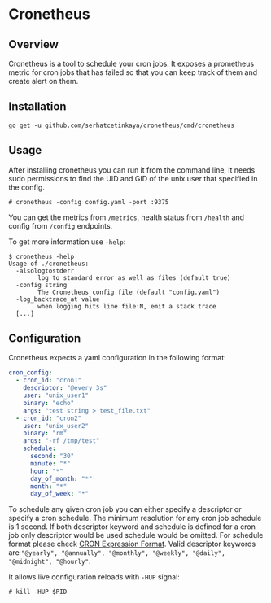 # Cronetheus

## Overview

Cronetheus is a tool to schedule your cron jobs. It exposes a prometheus metric for cron jobs that has failed so that you can keep track of them and create alert on them. 

## Installation

```
go get -u github.com/serhatcetinkaya/cronetheus/cmd/cronetheus
```

## Usage

After installing cronetheus you can run it from the command line, it needs sudo permissions to find the UID and GID of the unix user that specified in the config.

```
# cronetheus -config config.yaml -port :9375
```

You can get the metrics from `/metrics`, health status from `/health` and config from `/config` endpoints.

To get more information use `-help`:

```
$ cronetheus -help
Usage of ./cronetheus:
  -alsologtostderr
    	log to standard error as well as files (default true)
  -config string
    	The Cronetheus config file (default "config.yaml")
  -log_backtrace_at value
    	when logging hits line file:N, emit a stack trace
  [...]
```

## Configuration

Cronetheus expects a yaml configuration in the following format:

```yaml
cron_config:
  - cron_id: "cron1"
    descriptor: "@every 3s"
    user: "unix_user1"
    binary: "echo"
    args: "test string > test_file.txt"
  - cron_id: "cron2"
    user: "unix_user2"
    binary: "rm"
    args: "-rf /tmp/test"
    schedule:
      second: "30"
      minute: "*"
      hour: "*"
      day_of_month: "*"
      month: "*"
      day_of_week: "*"
```

To schedule any given cron job you can either specify a descriptor or specify a cron schedule. The minimum resolution for any cron job schedule is 1 second. If both descriptor keyword and schedule is defined for a cron job only descriptor would be used schedule would be omitted. For schedule format please check [CRON Expression Format](https://godoc.org/github.com/robfig/cron#hdr-CRON_Expression_Format). Valid descriptor keywords are `"@yearly", "@annually", "@monthly", "@weekly", "@daily", "@midnight", "@hourly"`.

It allows live configuration reloads with `-HUP` signal:

```
# kill -HUP $PID
```


